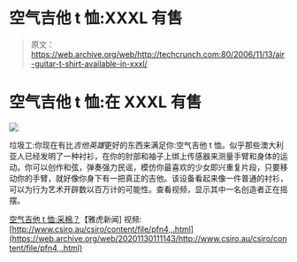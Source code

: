 # 空气吉他 t 恤:XXXL 有售

> 原文：<https://web.archive.org/web/http://techcrunch.com:80/2006/11/13/air-guitar-t-shirt-available-in-xxxl/>

# 空气吉他 t 恤:在 XXXL 有售

![](img/6ec2112992e59b0c4609b23ff5f93507.png)

垃圾工:你现在有比*吉他英雄*更好的东西来满足你:空气吉他 t 恤。似乎那些澳大利亚人已经发明了一种衬衫，在你的肘部和袖子上绑上传感器来测量手臂和身体的运动。你可以创作和弦，弹奏强力民谣，模仿你最喜欢的少女即兴重复片段，只要移动你的手臂，就好像你身下有一把真正的吉他。该设备看起来像一件普通的衬衫，可以为行为艺术开辟数以百万计的可能性。查看视频，显示其中一名创造者正在摇摆。

[空气吉他 t 恤:采棉？](https://web.archive.org/web/20201130111143/http://news.yahoo.com/s/nm/20061113/od_nm/australia_guitar_dc_1)【雅虎新闻]
视频:[http://www.csiro.au/csiro/content/file/pfn4,,.html](https://web.archive.org/web/20201130111143/http://www.csiro.au/csiro/content/file/pfn4,,.html)